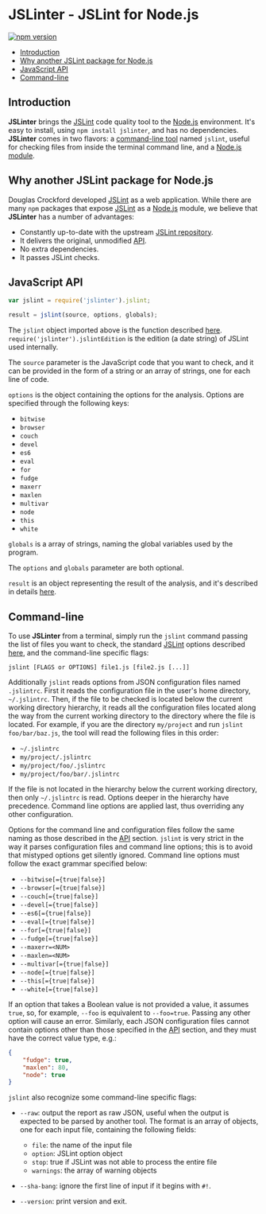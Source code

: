 # JSLinter - JSLint for Node.js

[![npm version](https://img.shields.io/npm/v/jslinter.svg)][npm]

-   [Introduction](#introduction)
-   [Why another JSLint package for Node.js](#why-another-jslint-package-for-node-js)
-   [JavaScript API](#javascript-api)
-   [Command-line](#command-line)

## Introduction

**JSLinter** brings the [JSLint][jslint] code quality tool to the
[Node.js][nodejs] environment. It's easy to install, using `npm install
jslinter`, and has no dependencies. **JSLinter** comes in two flavors: a
[command-line tool](#command-line) named `jslint`, useful for checking files
from inside the terminal command line, and a [Node.js module](#javascript-api).

## Why another JSLint package for Node.js

Douglas Crockford developed [JSLint][jslint] as a web application. While there
are many `npm` packages that expose [JSLint][jslint] as a [Node.js][nodejs]
module, we believe that **JSLinter** has a number of advantages:

-   Constantly up-to-date with the upstream [JSLint repository][jslint-repo].
-   It delivers the original, unmodified [API](#javascript-api).
-   No extra dependencies.
-   It passes JSLint checks.

## JavaScript API

```javascript
var jslint = require('jslinter').jslint;

result = jslint(source, options, globals);
```

The `jslint` object imported above is the function described
[here][jslint-func]. `require('jslinter').jslintEdition` is the edition (a date
string) of JSLint used internally.

The `source` parameter is the JavaScript code that you want to check, and it can
be provided in the form of a string or an array of strings, one for each line of
code.

`options` is the object containing the options for the analysis. Options are
specified through the following keys:

-   `bitwise`
-   `browser`
-   `couch`
-   `devel`
-   `es6`
-   `eval`
-   `for`
-   `fudge`
-   `maxerr`
-   `maxlen`
-   `multivar`
-   `node`
-   `this`
-   `white`

`globals` is a array of strings, naming the global variables used by the
program.

The `options` and `globals` parameter are both optional.

`result` is an object representing the result of the analysis, and it's
described in details [here][jslint-func].

## Command-line

To use **JSLinter** from a terminal, simply run the `jslint` command passing the
list of files you want to check, the standard [JSLint][jslint] options
described [here][jslint-help], and the command-line specific flags:

```shell
jslint [FLAGS or OPTIONS] file1.js [file2.js [...]]
```

Additionally `jslint` reads options from JSON configuration files named
`.jslintrc`. First it reads the configuration file in the user's home directory,
`~/.jslintrc`. Then, if the file to be checked is located below the current
working directory hierarchy, it reads all the configuration files located along
the way from the current working directory to the directory where the file is
located. For example, if you are the directory `my/project` and run `jslint
foo/bar/baz.js`, the tool will read the following files in this order:

-   `~/.jslintrc`
-   `my/project/.jslintrc`
-   `my/project/foo/.jslintrc`
-   `my/project/foo/bar/.jslintrc`

If the file is not located in the hierarchy below the current working directory,
then only `~/.jslintrc` is read. Options deeper in the hierarchy have
precedence. Command line options are applied last, thus overriding any other
configuration.

Options for the command line and configuration files follow the same naming as
those described in the [API](#javascript-api) section. `jslint` is very strict
in the way it parses configuration files and command line options; this is to
avoid that mistyped options get silently ignored. Command line options must
follow the exact grammar specified below:

-   `--bitwise[={true|false}]`
-   `--browser[={true|false}]`
-   `--couch[={true|false}]`
-   `--devel[={true|false}]`
-   `--es6[={true|false}]`
-   `--eval[={true|false}]`
-   `--for[={true|false}]`
-   `--fudge[={true|false}]`
-   `--maxerr=<NUM>`
-   `--maxlen=<NUM>`
-   `--multivar[={true|false}]`
-   `--node[={true|false}]`
-   `--this[={true|false}]`
-   `--white[={true|false}]`

If an option that takes a Boolean value is not provided a value, it assumes
`true`, so, for example, `--foo` is equivalent to `--foo=true`. Passing any
other option will cause an error. Similarly, each JSON configuration files
cannot contain options other than those specified in the [API](#javascript-api)
section, and they must have the correct value type, e.g.:

```json
{
    "fudge": true,
    "maxlen": 80,
    "node": true
}
```

`jslint` also recognize some command-line specific flags:

-   `--raw`: output the report as raw JSON, useful when the output is expected
    to be parsed by another tool. The format is an array of objects, one for
    each input file, containing the following fields:

    -   `file`: the name of the input file
    -   `option`: JSLint option object
    -   `stop`: true if JSLint was not able to process the entire file
    -   `warnings`: the array of warning objects

-   `--sha-bang`: ignore the first line of input if it begins with `#!`.

-   `--version`: print version and exit.

[jslint]: http://www.jslint.com/ "The JavaScript Code Quality Tool"
[jslint-func]: http://www.jslint.com/function.html "The jslint Function"
[jslint-help]: http://www.jslint.com/help.html "Help"
[jslint-repo]: https://github.com/douglascrockford/JSLint "douglascrockford/JSLint"
[npm]: https://www.npmjs.com/package/jslinter "JSLinter page on npmjs.com"
[nodejs]: https://nodejs.org/ "Node.js"
